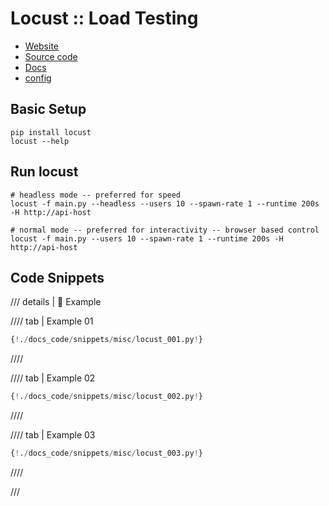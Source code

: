 # Locust :: Load Testing

- [Website](https://locust.io/)
- [Source code](https://github.com/locustio/locust)
- [Docs](https://docs.locust.io/en/stable/installation.html)
- [config](https://docs.locust.io/en/stable/configuration.html)


## Basic Setup

```shell
pip install locust
locust --help
```

## Run locust
```shell
# headless mode -- preferred for speed
locust -f main.py --headless --users 10 --spawn-rate 1 --runtime 200s -H http://api-host

# normal mode -- preferred for interactivity -- browser based control
locust -f main.py --users 10 --spawn-rate 1 --runtime 200s -H http://api-host
```


## Code Snippets

/// details | 👀 Example

//// tab | Example 01
```python
{!./docs_code/snippets/misc/locust_001.py!}
```
////

//// tab | Example 02
```python
{!./docs_code/snippets/misc/locust_002.py!}
```
////

//// tab | Example 03
```python
{!./docs_code/snippets/misc/locust_003.py!}
```
////

///